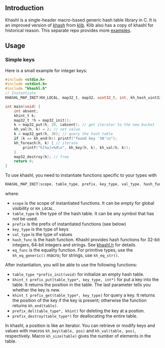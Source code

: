 ## Introduction

Khashl is a single-header macro-based generic hash table library in C. It is an
improved version of [khash][khash] from [klib][klib]. Klib also has a copy of
khashl for historical reason. This separate repo provides more [examples][ex].

## Usage

### Simple keys

Here is a small example for integer keys:
```c
#include <stdio.h>
#include <stdint.h>
#include "khashl.h"
// Instantiate
KHASHL_MAP_INIT(KH_LOCAL, map32_t, map32, uint32_t, int, kh_hash_uint32, kh_eq_generic)

int main(void) {
    int absent;
    khint_t k;
    map32_t *h = map32_init();
    k = map32_put(h, 20, &absent); // get iterator to the new bucket
    kh_val(h, k) = 2; // set value
    k = map32_get(h, 30); // query the hash table
	if (k == kh_end(h)) printf("found key '30'\n");
    kh_foreach(h, k) { // iterate
        printf("h[%u]=%d\n", kh_key(h, k), kh_val(h, k));
    }
    map32_destroy(h); // free
    return 0;
}
```

To use khashl, you need to instantiate functions specific to your types with
```c
KHASHL_MAP_INIT(scope, table_type, prefix, key_type, val_type, hash_func, eq_func)
```
where:
 * `scope` is the scope of instantiated functions. It can be empty for global
   visibility or `KH_LOCAL`.
 * `table_type` is the type of the hash table. It can be any symbol that has not
   be used.
 * `prefix` is the prefix of instantiated functions (see below)
 * `key_type` is the type of keys
 * `val_type` is the type of values
 * `hash_func` is the hash function. Khashl provides hash functions for 32-bit
   integers, 64-bit integers and strings. See [khashl.h][khashl.h] for details.
 * `eq_func` is the equality function. For primitive types, use the
   `kh_eq_generic()` macro; for strings, use `kh_eq_str()`.

After instantiation, you will be able to use the following functions:
 * `table_type *prefix_init(void)` for initialize an empty hash table.
 * `khint_t prefix_put(table_type*, key_type, int*)` for put a key into the
   table. It returns the position in the table. The last parameter tells you
   whether the key is new.
 * `khint_t prefix_get(table_type*, key_type)` for query a key. It returns
   the position of the key if the key is present; otherwise the function
   returns `kh_end(table)`.
 * `prefix_del(table_type*, khint)` for deleting the key at a postion.
 * `prefix_destroy(table_type*)` for deallocating the entire table.

In khashl, a position is like an iterator. You can retrieve or modify keys and
values with macros `kh_key(table, pos)` and `kh_val(table, pos)`, respectively.
Macro `kh_size(table)` gives the number of elements in the table.

[klib]: https://github.com/attractivechaos/klib
[khash]: https://github.com/attractivechaos/klib/blob/master/khash.h
[ex]: https://github.com/attractivechaos/khashl/tree/main/examples
[khashl.h]: https://github.com/attractivechaos/khashl/blob/main/khashl.h

